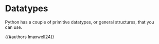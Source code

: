# Datatypes

Python has a couple of primitive datatypes, or general structures, that you can use.

{{#authors lmaxwell24}}